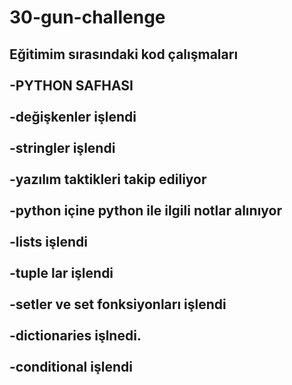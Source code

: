 # 30-gun-challenge
Eğitimim sırasındaki kod çalışmaları
<br>
<br>
-PYTHON SAFHASI  
<br>
-değişkenler işlendi  
<br>
-stringler işlendi  
<br>
-yazılım taktikleri takip ediliyor  
<br>
-python içine python ile ilgili notlar alınıyor  
<br>
-lists işlendi  
<br>
-tuple lar işlendi  
<br>
-setler ve set fonksiyonları işlendi  
<br>
-dictionaries işlnedi.  
<br>
-conditional işlendi  
<br>
-


